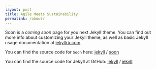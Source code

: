 ```yaml
---
layout: post
title: Agile Meets Sustainability
permalink: /about/
---
```


Soon is a *coming soon* page for you next Jekyll theme. You can find out more info about customizing your Jekyll theme, as well as basic Jekyll usage documentation at [jekyllrb.com](https://jekyllrb.com/)

You can find the source code for `Soon` here:
[jekyll][jekyll-organization] /
[soon](https://github.com/YJPL/soon)

You can find the source code for Jekyll at GitHub:
[jekyll][jekyll-organization] /
[jekyll](https://github.com/jekyll/jekyll)


[jekyll-organization]: https://github.com/jekyll

